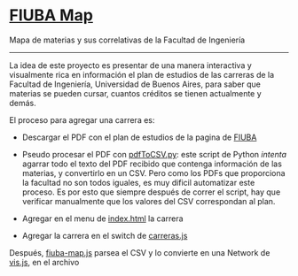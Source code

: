 # [FIUBA Map](https://fdelmazo.github.io/FIUBA-Map/)

Mapa de materias y sus correlativas de la Facultad de Ingeniería

---

La idea de este proyecto es presentar de una manera interactiva y visualmente rica en información el plan de estudios de las carreras de la Facultad de Ingeniería, Universidad de Buenos Aires, para saber que materias se pueden cursar, cuantos créditos se tienen actualmente y demás.

El proceso para agregar una carrera es:

* Descargar el PDF con el plan de estudios de la pagina de [FIUBA](http://www.fi.uba.ar/es/grado)

* Pseudo procesar el PDF con [pdfToCSV.py](data/pdfToCSV.py): este script de Python *intenta* agarrar todo el texto del PDF recibido que contenga información de las materias, y convertirlo en un CSV. Pero como los PDFs que proporciona la facultad no son todos iguales, es muy dificil automatizar este proceso. Es por esto que siempre después de correr el script, hay que verificar manualmente que los valores del CSV correspondan al plan.

* Agregar en el menu de [index.html](index.hml) la carrera

* Agregar la carrera en el switch de [carreras.js](carreras.js)

Después, [fiuba-map.js](fiuba-map.js) parsea el CSV y lo convierte en una Network de [vis.js](https://visjs.org/docs/network/), en el archivo 